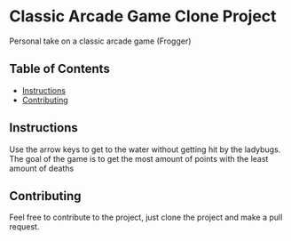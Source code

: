 # Classic Arcade Game Clone Project

Personal take on a classic arcade game (Frogger)

## Table of Contents

- [Instructions](#instructions)
- [Contributing](#contributing)

## Instructions

Use the arrow keys to get to the water without getting hit by the ladybugs.
The goal of the game is to get the most amount of points with the least amount of deaths

## Contributing

Feel free to contribute to the project, just clone the project and make a pull request.
